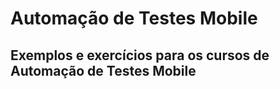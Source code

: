 # Automação de Testes Mobile

## Exemplos e exercícios para os cursos de Automação de Testes Mobile
